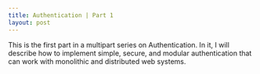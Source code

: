 ```yaml
---
title: Authentication | Part 1
layout: post
---
```


This is the first part in a multipart series on Authentication. In it, I will describe how 
to implement simple, secure, and modular authentication that can work with monolithic and 
distributed web systems.
